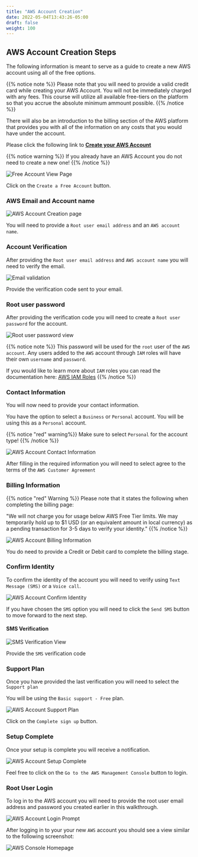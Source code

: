 ```yaml
---
title: "AWS Account Creation"
date: 2022-05-04T13:43:26-05:00
draft: false
weight: 100
---
```


## AWS Account Creation Steps
The following information  is meant to serve as a guide to create a new AWS account using all of the free options. 

{{% notice note %}}
Please note that you will need to provide a valid credit card while creating your AWS Account. You will not be immediately charged with any fees. This course will utilize all available free-tiers on the platform so that you accrue the absolute minimum ammount possible.
{{% /notice %}}

There will also be an introduction to the billing section of the AWS platform that provides you with all of the information on any costs that you would have under the account.

Please click the following link to **[Create your AWS Account](https://portal.aws.amazon.com/free)**

{{% notice warning %}}
If you already have an AWS Account you do not need to create a new one!
{{% /notice %}}

![Free Account View Page](pictures/aws-amazon-free.png?classes=border)

Click on the `Create a Free Account` button.

### AWS Email and Account name

![AWS Account Creation page](pictures/aws-account-creation-homepage.png?classes=border)

You will need to provide a `Root user email address` and an `AWS account name`.

### Account Verification

After providing the `Root user email address` and `AWS account name` you will need to verify the email.

![Email validation](pictures/email-validation.png?classes=border)

Provide the verification code sent to your email.

### Root user password

After providing the verification code you will need to create a `Root user password` for the account. 

![Root user password view](pictures/root-user-password.png?classes=border)

{{% notice note %}}
This password will be used for the `root` user of the `AWS account`. Any users added to the `AWS` account through `IAM` roles will have their own `username` and `password`. 

If you would like to learn more about `IAM` roles you can read the documentation here:
[AWS IAM Roles](https://docs.aws.amazon.com/IAM/latest/UserGuide/id_roles.html)
{{% /notice %}}

### Contact Information

You will now need to provide your contact information.

You have the option to select a `Business` or `Personal` account. You will be using this as a `Personal` account.

{{% notice "red" warning%}}
Make sure to select `Personal` for the account type!
{{% /notice %}}

![AWS Account Contact Information](pictures/contact-information.png?classes=border)

After filling in the required information you will need to select agree to the terms of the `AWS Customer Agreement`

### Billing Information

{{% notice "red" Warning %}}
Please note that it states the following when completing the billing page:

"We will not charge you for usage below AWS Free Tier limits. We may temporarily hold up to $1 USD (or an equivalent amount in local currency) as a pending transaction for 3-5 days to verify your identity."
{{% /notice %}}

![AWS Account Billing Information](pictures/billing-information.png?classes=border)

You do need to provide a Credit or Debit card to complete the billing stage.

### Confirm Identity

To confirm the identity of the account you will need to verify using `Text  Message (SMS)` or a `Voice call`.

![AWS Account Confirm Identity](pictures/confirm-identity.png?classes=border)

If you have chosen the `SMS` option you will need to click the `Send SMS` button to move forward to the next step.

#### SMS Verification

![SMS Verification View](pictures/sms-verification.png?classes=border)

Provide the `SMS` verification code

### Support Plan

Once you have provided the last verification you will need to select the `Support plan`

You will be using the `Basic support - Free` plan.

![AWS Account Support Plan](pictures/support-plan.png?classes=border)

Click on the `Complete sign up` button.

### Setup Complete

Once your setup is complete you will receive a notification.

![AWS Account Setup Complete](pictures/setup-complete.png?classes=border)

Feel free to click on the `Go to the AWS Management Console` button to login.

### Root User Login

To log in to the AWS account you will need to provide the root user email address and password you created earlier in this walkthrough.

![AWS Account Login Prompt](pictures/login-prompt.png?classes=border)

After logging in to your your new `AWS` account you should see a view similar to the following screenshot:

![AWS Console Homepage](pictures/console-homepage.png?classes=border)